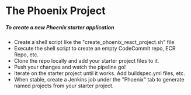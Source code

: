# The Phoenix Project

##### To create a new Phoenix starter application
- Create a shell script like the "create_phoenix_react_project.sh" file
- Execute the shell script to create an empty CodeCommit repo, ECR Repo, etc.
- Clone the repo locally and add your starter project files to it.
- Push your changes and watch the pipeline go!
- Iterate on the starter project until it works. Add buildspec.yml files, etc.
- When stable, create a Jenkins job under the "Phoenix" tab to generate named projects from your starter project.

